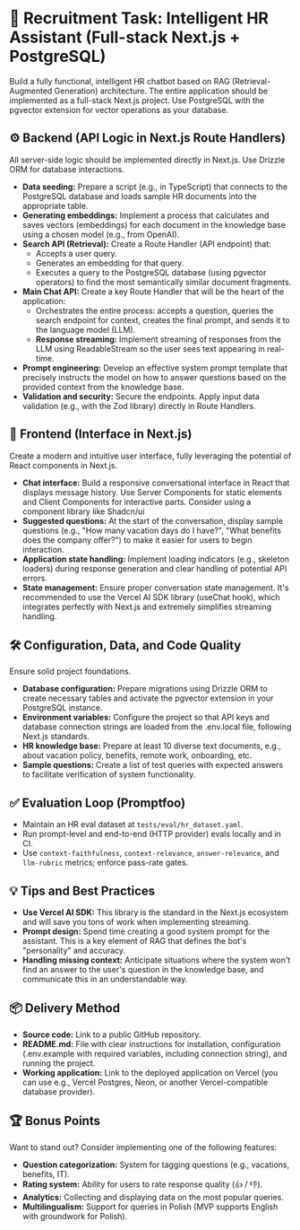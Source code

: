 # 🚀 Recruitment Task: Intelligent HR Assistant (Full-stack Next.js + PostgreSQL)

Build a fully functional, intelligent HR chatbot based on RAG (Retrieval-Augmented Generation) architecture. The entire application should be implemented as a full-stack Next.js project. Use PostgreSQL with the pgvector extension for vector operations as your database.

## ⚙ Backend (API Logic in Next.js Route Handlers)

All server-side logic should be implemented directly in Next.js. Use Drizzle ORM for database interactions.

- **Data seeding:** Prepare a script (e.g., in TypeScript) that connects to the PostgreSQL database and loads sample HR documents into the appropriate table.
- **Generating embeddings:** Implement a process that calculates and saves vectors (embeddings) for each document in the knowledge base using a chosen model (e.g., from OpenAI).
- **Search API (Retrieval):** Create a Route Handler (API endpoint) that:
  - Accepts a user query.
  - Generates an embedding for that query.
  - Executes a query to the PostgreSQL database (using pgvector operators) to find the most semantically similar document fragments.
- **Main Chat API:** Create a key Route Handler that will be the heart of the application:
  - Orchestrates the entire process: accepts a question, queries the search endpoint for context, creates the final prompt, and sends it to the language model (LLM).
  - **Response streaming:** Implement streaming of responses from the LLM using ReadableStream so the user sees text appearing in real-time.
- **Prompt engineering:** Develop an effective system prompt template that precisely instructs the model on how to answer questions based on the provided context from the knowledge base.
- **Validation and security:** Secure the endpoints. Apply input data validation (e.g., with the Zod library) directly in Route Handlers.

## 🎨 Frontend (Interface in Next.js)

Create a modern and intuitive user interface, fully leveraging the potential of React components in Next.js.

- **Chat interface:** Build a responsive conversational interface in React that displays message history. Use Server Components for static elements and Client Components for interactive parts. Consider using a component library like Shadcn/ui
- **Suggested questions:** At the start of the conversation, display sample questions (e.g., "How many vacation days do I have?", "What benefits does the company offer?") to make it easier for users to begin interaction.
- **Application state handling:** Implement loading indicators (e.g., skeleton loaders) during response generation and clear handling of potential API errors.
- **State management:** Ensure proper conversation state management. It's recommended to use the Vercel AI SDK library (useChat hook), which integrates perfectly with Next.js and extremely simplifies streaming handling.

## 🛠 Configuration, Data, and Code Quality

Ensure solid project foundations.

- **Database configuration:** Prepare migrations using Drizzle ORM to create necessary tables and activate the pgvector extension in your PostgreSQL instance.
- **Environment variables:** Configure the project so that API keys and database connection strings are loaded from the .env.local file, following Next.js standards.
- **HR knowledge base:** Prepare at least 10 diverse text documents, e.g., about vacation policy, benefits, remote work, onboarding, etc.
- **Sample questions:** Create a list of test queries with expected answers to facilitate verification of system functionality.

## ✅ Evaluation Loop (Promptfoo)

- Maintain an HR eval dataset at `tests/eval/hr_dataset.yaml`.
- Run prompt-level and end-to-end (HTTP provider) evals locally and in CI.
- Use `context-faithfulness`, `context-relevance`, `answer-relevance`, and `llm-rubric` metrics; enforce pass-rate gates.

## 💡 Tips and Best Practices

- **Use Vercel AI SDK:** This library is the standard in the Next.js ecosystem and will save you tons of work when implementing streaming.
- **Prompt design:** Spend time creating a good system prompt for the assistant. This is a key element of RAG that defines the bot's "personality" and accuracy.
- **Handling missing context:** Anticipate situations where the system won't find an answer to the user's question in the knowledge base, and communicate this in an understandable way.

## 📦 Delivery Method

- **Source code:** Link to a public GitHub repository.
- **README.md:** File with clear instructions for installation, configuration (.env.example with required variables, including connection string), and running the project.
- **Working application:** Link to the deployed application on Vercel (you can use e.g., Vercel Postgres, Neon, or another Vercel-compatible database provider).

## 🏆 Bonus Points

Want to stand out? Consider implementing one of the following features:

- **Question categorization:** System for tagging questions (e.g., vacations, benefits, IT).
- **Rating system:** Ability for users to rate response quality (👍 / 👎).
- **Analytics:** Collecting and displaying data on the most popular queries.
- **Multilingualism:** Support for queries in Polish (MVP supports English with groundwork for Polish).